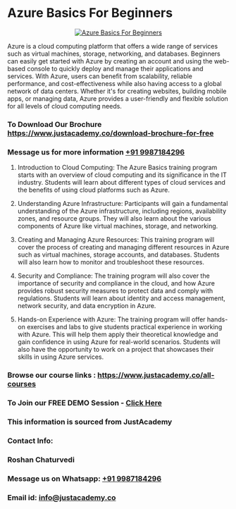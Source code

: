 # Azure Basics For Beginners

<p align="center">
  <a href="https://justacademy.co/course-detail/microsoft-azure-training">
    <img src="https://justacademy.co/storage2/course_image/1708336833_course_image.png" alt="Azure Basics For Beginners">
  </a>
</p>

Azure is a cloud computing platform that offers a wide range of services such as virtual machines, storage, networking, and databases. Beginners can easily get started with Azure by creating an account and using the web-based console to quickly deploy and manage their applications and services. With Azure, users can benefit from scalability, reliable performance, and cost-effectiveness while also having access to a global network of data centers. Whether it's for creating websites, building mobile apps, or managing data, Azure provides a user-friendly and flexible solution for all levels of cloud computing needs.
### To Download Our Brochure https://www.justacademy.co/download-brochure-for-free
### Message us for more information [+91 9987184296](https://api.whatsapp.com/send?phone=919987184296)
1) Introduction to Cloud Computing: The Azure Basics training program starts with an overview of cloud computing and its significance in the IT industry. Students will learn about different types of cloud services and the benefits of using cloud platforms such as Azure.

2) Understanding Azure Infrastructure: Participants will gain a fundamental understanding of the Azure infrastructure, including regions, availability zones, and resource groups. They will also learn about the various components of Azure like virtual machines, storage, and networking.

3) Creating and Managing Azure Resources: This training program will cover the process of creating and managing different resources in Azure such as virtual machines, storage accounts, and databases. Students will also learn how to monitor and troubleshoot these resources.

4) Security and Compliance: The training program will also cover the importance of security and compliance in the cloud, and how Azure provides robust security measures to protect data and comply with regulations. Students will learn about identity and access management, network security, and data encryption in Azure.

5) Hands-on Experience with Azure: The training program will offer hands-on exercises and labs to give students practical experience in working with Azure. This will help them apply their theoretical knowledge and gain confidence in using Azure for real-world scenarios. Students will also have the opportunity to work on a project that showcases their skills in using Azure services.

### Browse our course links : https://www.justacademy.co/all-courses 
### To Join our FREE DEMO Session - [Click Here](https://www.justacademy.co/register-for-course-demo)


### This information is sourced from JustAcademy
### Contact Info:
### Roshan Chaturvedi
### Message us on Whatsapp: [+91 9987184296](https://api.whatsapp.com/send?phone=919987184296)
### Email id: [info@justacademy.co](mailto:info@justacademy.co)
                    